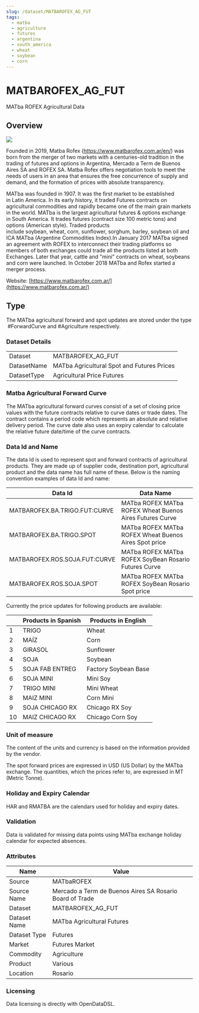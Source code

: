 ```yaml
---
slug: /dataset/MATBAROFEX_AG_FUT
tags:
  - matba
  - agriculture
  - futures
  - argentina
  - south_america
  - wheat
  - soybean
  - corn
---
```

MATBAROFEX_AG_FUT
============================================================

MATba ROFEX Agricultural Data

## Overview

![](/img/data/matbarofex.png)

Founded in 2019, Matba Rofex (https://www.matbarofex.com.ar/en/) was born from the merger of two markets with a centuries-old tradition in the trading of futures and options in Argentina, Mercado a Term de Buenos Aires SA and ROFEX SA. Matba Rofex offers negotiation tools to meet the needs of users in an area that ensures the free concurrence of supply and demand, and the formation of prices with absolute transparency.

MATba was founded in 1907. It was the first market to be established in Latin America. In its early history, it traded Futures contracts on agricultural commodities and rapidly became one of the main grain markets in the world. MATba is the largest agricultural futures & options exchange in South America. It trades futures (contract size 100 metric tons) and options (American style). Traded products include soybean, wheat, corn, sunflower, sorghum, barley, soybean oil and ICA MATba (Argentine Commodities Index).In January 2017 MATba signed an agreement with ROFEX to interconnect their trading platforms so members of both exchanges could trade all the products listed at both Exchanges. Later that year, cattle and "mini" contracts on wheat, soybeans and corn were launched. In October 2018 MATba and Rofex started a merger process.

Website: [https://www.matbarofex.com.ar/](https://www.matbarofex.com.ar/)

## Type

The MATba agricultural forward and spot updates are stored under the type  #ForwardCurve and #Agriculture respectively.

### Dataset Details

|||
|-|-|
|Dataset|MATBAROFEX_AG_FUT|
|DatasetName|MATba Agricultural Spot and Futures Prices|
|DatasetType|Agricultural Price Futures|

### Matba Agricultural Forward Curve

The MATba agricultural forward curves consist of a set of closing price values with the future contracts relative to curve dates or trade dates. The contract contains a period code which represents an absolute and relative delivery period. The curve date also uses an expiry calendar to calculate the relative future date/time of the curve contracts.

### Data Id and Name

The data Id is used to represent spot and forward contracts of agricultural products. They are made up of supplier code, destination port, agricultural product and the data name has full name of these. Below is the naming convention examples of data Id and name:

|Data Id|Data Name|
|-|-|
|MATBAROFEX.BA.TRIGO.FUT:CURVE|MATba ROFEX MATba ROFEX Wheat Buenos Aires Futures Curve|
|MATBAROFEX.BA.TRIGO.SPOT|MATba ROFEX MATba ROFEX Wheat Buenos Aires Spot price|
|MATBAROFEX.ROS.SOJA.FUT:CURVE|MATba ROFEX MATba ROFEX SoyBean Rosario Futures Curve|
|MATBAROFEX.ROS.SOJA.SPOT|MATba ROFEX MATba ROFEX SoyBean Rosario Spot price|

Currently the price updates for following products are available:

||**Products in Spanish**|**Products in English**|
|-|-|-|
|1|TRIGO|Wheat|
|2|MAÍZ|Corn|
|3|GIRASOL|Sunflower|
|4|SOJA|Soybean|
|5|SOJA FAB ENTREG|Factory Soybean Base|
|6|SOJA MINI|Mini Soy|
|7|TRIGO MINI|Mini Wheat|
|8|MAIZ MINI|Corn Mini|
|9|SOJA CHICAGO RX|Chicago RX Soy|
|10|MAIZ CHICAGO RX|Chicago Corn Soy|

### Unit of measure

The content of the units and currency is based on the information provided by the vendor.

The spot forward prices are expressed in USD (US Dollar) by the MATba exchange. The quantities, which the prices refer to, are expressed in MT (Metric Tonne).

### Holiday and Expiry Calendar

HAR and RMATBA are the calendars used for holiday and expiry dates.

### Validation

Data is validated for missing data points using MATba exchange holiday calendar for expected absences.

### Attributes

|Name|Value|
|-|-|
|Source|MATbaROFEX|
|Source Name|Mercado a Term de Buenos Aires SA Rosario Board of Trade|
|Dataset|MATBAROFEX_AG_FUT|
|Dataset Name|MATba Agricultural Futures|
|Dataset Type|Futures|
|Market|Futures Market|
|Commodity|Agriculture|
|Product|Various|
|Location|Rosario|

### Licensing

Data licensing is directly with OpenDataDSL.

